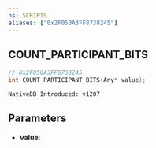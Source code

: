 ```yaml
---
ns: SCRIPTS
aliases: ["0x2F050A3FF8738245"]
---
```

## COUNT_PARTICIPANT_BITS

```c
// 0x2F050A3FF8738245
int COUNT_PARTICIPANT_BITS(Any* value);
```

```
NativeDB Introduced: v1207
```

## Parameters
* **value**:
